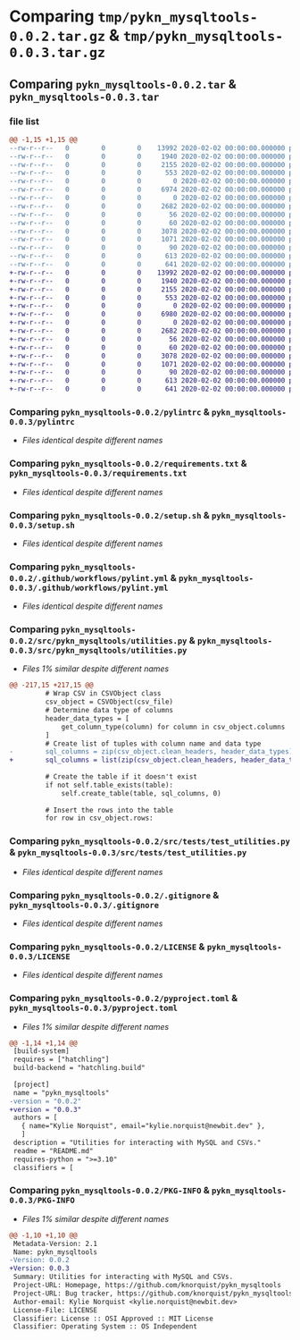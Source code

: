 # Comparing `tmp/pykn_mysqltools-0.0.2.tar.gz` & `tmp/pykn_mysqltools-0.0.3.tar.gz`

## Comparing `pykn_mysqltools-0.0.2.tar` & `pykn_mysqltools-0.0.3.tar`

### file list

```diff
@@ -1,15 +1,15 @@
--rw-r--r--   0        0        0    13992 2020-02-02 00:00:00.000000 pykn_mysqltools-0.0.2/pylintrc
--rw-r--r--   0        0        0     1940 2020-02-02 00:00:00.000000 pykn_mysqltools-0.0.2/requirements.txt
--rw-r--r--   0        0        0     2155 2020-02-02 00:00:00.000000 pykn_mysqltools-0.0.2/setup.sh
--rw-r--r--   0        0        0      553 2020-02-02 00:00:00.000000 pykn_mysqltools-0.0.2/.github/workflows/pylint.yml
--rw-r--r--   0        0        0        0 2020-02-02 00:00:00.000000 pykn_mysqltools-0.0.2/src/pykn_mysqltools/__init__.py
--rw-r--r--   0        0        0     6974 2020-02-02 00:00:00.000000 pykn_mysqltools-0.0.2/src/pykn_mysqltools/utilities.py
--rw-r--r--   0        0        0        0 2020-02-02 00:00:00.000000 pykn_mysqltools-0.0.2/src/tests/__init__.py
--rw-r--r--   0        0        0     2682 2020-02-02 00:00:00.000000 pykn_mysqltools-0.0.2/src/tests/test_utilities.py
--rw-r--r--   0        0        0       56 2020-02-02 00:00:00.000000 pykn_mysqltools-0.0.2/src/tests/resources/csvobject.csv
--rw-r--r--   0        0        0       60 2020-02-02 00:00:00.000000 pykn_mysqltools-0.0.2/src/tests/resources/csvobject_dirty.csv
--rw-r--r--   0        0        0     3078 2020-02-02 00:00:00.000000 pykn_mysqltools-0.0.2/.gitignore
--rw-r--r--   0        0        0     1071 2020-02-02 00:00:00.000000 pykn_mysqltools-0.0.2/LICENSE
--rw-r--r--   0        0        0       90 2020-02-02 00:00:00.000000 pykn_mysqltools-0.0.2/README.md
--rw-r--r--   0        0        0      613 2020-02-02 00:00:00.000000 pykn_mysqltools-0.0.2/pyproject.toml
--rw-r--r--   0        0        0      641 2020-02-02 00:00:00.000000 pykn_mysqltools-0.0.2/PKG-INFO
+-rw-r--r--   0        0        0    13992 2020-02-02 00:00:00.000000 pykn_mysqltools-0.0.3/pylintrc
+-rw-r--r--   0        0        0     1940 2020-02-02 00:00:00.000000 pykn_mysqltools-0.0.3/requirements.txt
+-rw-r--r--   0        0        0     2155 2020-02-02 00:00:00.000000 pykn_mysqltools-0.0.3/setup.sh
+-rw-r--r--   0        0        0      553 2020-02-02 00:00:00.000000 pykn_mysqltools-0.0.3/.github/workflows/pylint.yml
+-rw-r--r--   0        0        0        0 2020-02-02 00:00:00.000000 pykn_mysqltools-0.0.3/src/pykn_mysqltools/__init__.py
+-rw-r--r--   0        0        0     6980 2020-02-02 00:00:00.000000 pykn_mysqltools-0.0.3/src/pykn_mysqltools/utilities.py
+-rw-r--r--   0        0        0        0 2020-02-02 00:00:00.000000 pykn_mysqltools-0.0.3/src/tests/__init__.py
+-rw-r--r--   0        0        0     2682 2020-02-02 00:00:00.000000 pykn_mysqltools-0.0.3/src/tests/test_utilities.py
+-rw-r--r--   0        0        0       56 2020-02-02 00:00:00.000000 pykn_mysqltools-0.0.3/src/tests/resources/csvobject.csv
+-rw-r--r--   0        0        0       60 2020-02-02 00:00:00.000000 pykn_mysqltools-0.0.3/src/tests/resources/csvobject_dirty.csv
+-rw-r--r--   0        0        0     3078 2020-02-02 00:00:00.000000 pykn_mysqltools-0.0.3/.gitignore
+-rw-r--r--   0        0        0     1071 2020-02-02 00:00:00.000000 pykn_mysqltools-0.0.3/LICENSE
+-rw-r--r--   0        0        0       90 2020-02-02 00:00:00.000000 pykn_mysqltools-0.0.3/README.md
+-rw-r--r--   0        0        0      613 2020-02-02 00:00:00.000000 pykn_mysqltools-0.0.3/pyproject.toml
+-rw-r--r--   0        0        0      641 2020-02-02 00:00:00.000000 pykn_mysqltools-0.0.3/PKG-INFO
```

### Comparing `pykn_mysqltools-0.0.2/pylintrc` & `pykn_mysqltools-0.0.3/pylintrc`

 * *Files identical despite different names*

### Comparing `pykn_mysqltools-0.0.2/requirements.txt` & `pykn_mysqltools-0.0.3/requirements.txt`

 * *Files identical despite different names*

### Comparing `pykn_mysqltools-0.0.2/setup.sh` & `pykn_mysqltools-0.0.3/setup.sh`

 * *Files identical despite different names*

### Comparing `pykn_mysqltools-0.0.2/.github/workflows/pylint.yml` & `pykn_mysqltools-0.0.3/.github/workflows/pylint.yml`

 * *Files identical despite different names*

### Comparing `pykn_mysqltools-0.0.2/src/pykn_mysqltools/utilities.py` & `pykn_mysqltools-0.0.3/src/pykn_mysqltools/utilities.py`

 * *Files 1% similar despite different names*

```diff
@@ -217,15 +217,15 @@
         # Wrap CSV in CSVObject class
         csv_object = CSVObject(csv_file)
         # Determine data type of columns
         header_data_types = [
             get_column_type(column) for column in csv_object.columns
         ]
         # Create list of tuples with column name and data type
-        sql_columns = zip(csv_object.clean_headers, header_data_types)
+        sql_columns = list(zip(csv_object.clean_headers, header_data_types))
 
         # Create the table if it doesn't exist
         if not self.table_exists(table):
             self.create_table(table, sql_columns, 0)
 
         # Insert the rows into the table
         for row in csv_object.rows:
```

### Comparing `pykn_mysqltools-0.0.2/src/tests/test_utilities.py` & `pykn_mysqltools-0.0.3/src/tests/test_utilities.py`

 * *Files identical despite different names*

### Comparing `pykn_mysqltools-0.0.2/.gitignore` & `pykn_mysqltools-0.0.3/.gitignore`

 * *Files identical despite different names*

### Comparing `pykn_mysqltools-0.0.2/LICENSE` & `pykn_mysqltools-0.0.3/LICENSE`

 * *Files identical despite different names*

### Comparing `pykn_mysqltools-0.0.2/pyproject.toml` & `pykn_mysqltools-0.0.3/pyproject.toml`

 * *Files 1% similar despite different names*

```diff
@@ -1,14 +1,14 @@
 [build-system]
 requires = ["hatchling"]
 build-backend = "hatchling.build"
 
 [project]
 name = "pykn_mysqltools"
-version = "0.0.2"
+version = "0.0.3"
 authors = [
   { name="Kylie Norquist", email="kylie.norquist@newbit.dev" },
   ]
 description = "Utilities for interacting with MySQL and CSVs."
 readme = "README.md"
 requires-python = ">=3.10"
 classifiers = [
```

### Comparing `pykn_mysqltools-0.0.2/PKG-INFO` & `pykn_mysqltools-0.0.3/PKG-INFO`

 * *Files 1% similar despite different names*

```diff
@@ -1,10 +1,10 @@
 Metadata-Version: 2.1
 Name: pykn_mysqltools
-Version: 0.0.2
+Version: 0.0.3
 Summary: Utilities for interacting with MySQL and CSVs.
 Project-URL: Homepage, https://github.com/knorquist/pykn_mysqltools
 Project-URL: Bug tracker, https://github.com/knorquist/pykn_mysqltools/issues
 Author-email: Kylie Norquist <kylie.norquist@newbit.dev>
 License-File: LICENSE
 Classifier: License :: OSI Approved :: MIT License
 Classifier: Operating System :: OS Independent
```


